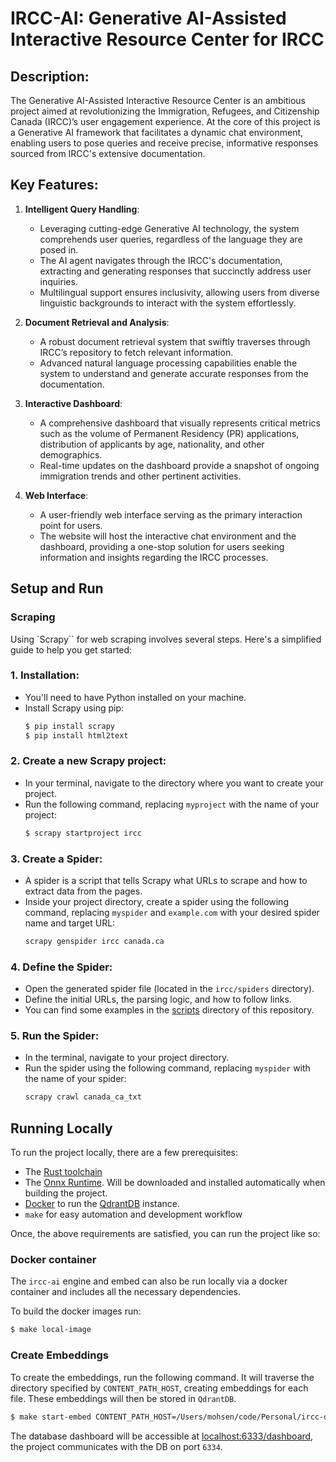 # IRCC-AI: Generative AI-Assisted Interactive Resource Center for IRCC

## Description:

The Generative AI-Assisted Interactive Resource Center is an ambitious project aimed at revolutionizing the Immigration, Refugees, and Citizenship Canada (IRCC)’s user engagement experience. At the core of this project is a Generative AI framework that facilitates a dynamic chat environment, enabling users to pose queries and receive precise, informative responses sourced from IRCC's extensive documentation.

## Key Features:

1. **Intelligent Query Handling**:
   - Leveraging cutting-edge Generative AI technology, the system comprehends user queries, regardless of the language they are posed in.
   - The AI agent navigates through the IRCC's documentation, extracting and generating responses that succinctly address user inquiries.
   - Multilingual support ensures inclusivity, allowing users from diverse linguistic backgrounds to interact with the system effortlessly.

2. **Document Retrieval and Analysis**:
   - A robust document retrieval system that swiftly traverses through IRCC’s repository to fetch relevant information.
   - Advanced natural language processing capabilities enable the system to understand and generate accurate responses from the documentation.

3. **Interactive Dashboard**:
   - A comprehensive dashboard that visually represents critical metrics such as the volume of Permanent Residency (PR) applications, distribution of applicants by age, nationality, and other demographics.
   - Real-time updates on the dashboard provide a snapshot of ongoing immigration trends and other pertinent activities.

4. **Web Interface**:
   - A user-friendly web interface serving as the primary interaction point for users.
   - The website will host the interactive chat environment and the dashboard, providing a one-stop solution for users seeking information and insights regarding the IRCC processes.

## Setup and Run

### Scraping

Using `Scrapy`` for web scraping involves several steps. Here's a simplified guide to help you get started:

### 1. **Installation**:
   - You'll need to have Python installed on your machine.
   - Install Scrapy using pip: 
     ```bash
     $ pip install scrapy
     $ pip install html2text
     ```

### 2. **Create a new Scrapy project**:
   - In your terminal, navigate to the directory where you want to create your project.
   - Run the following command, replacing `myproject` with the name of your project:
     ```bash
     $ scrapy startproject ircc
     ```

### 3. **Create a Spider**:
   - A spider is a script that tells Scrapy what URLs to scrape and how to extract data from the pages.
   - Inside your project directory, create a spider using the following command, replacing `myspider` and `example.com` with your desired spider name and target URL:
     ```bash
     scrapy genspider ircc canada.ca
     ```

### 4. **Define the Spider**:
   - Open the generated spider file (located in the `ircc/spiders` directory).
   - Define the initial URLs, the parsing logic, and how to follow links.
   - You can find some examples in the [scripts](/scripts/scrapy/spiders) directory of this repository.

### 5. **Run the Spider**:
   - In the terminal, navigate to your project directory.
   - Run the spider using the following command, replacing `myspider` with the name of your spider:
     ```bash
     scrapy crawl canada_ca_txt
     ```

## Running Locally

To run the project locally, there are a few prerequisites:

- The [Rust toolchain](https://www.rust-lang.org/learn/get-started)
- The [Onnx Runtime](https://onnxruntime.ai/docs/install/). Will be downloaded and installed automatically when building the project.
- [Docker](https://docs.docker.com/engine/install/) to run the [QdrantDB](https://qdrant.tech/) instance.
- `make` for easy automation and development workflow

Once, the above requirements are satisfied, you can run the project like so:    

### Docker container

The `ircc-ai` engine and embed can also be run locally via a docker container and
includes all the necessary dependencies.

To build the docker images run:

```bash
$ make local-image
```

### Create Embeddings

To create the embeddings, run the following command.  It will traverse the directory specified by `CONTENT_PATH_HOST`, creating embeddings for each file. These embeddings will then be stored in `QdrantDB`.

```bash
$ make start-embed CONTENT_PATH_HOST=/Users/mohsen/code/Personal/ircc-dump-scrapy/canadascraper/outputtxt
```

The database dashboard will be accessible at [localhost:6333/dashboard](http://localhost:6333/dashboard), the project communicates with the DB on port `6334`.